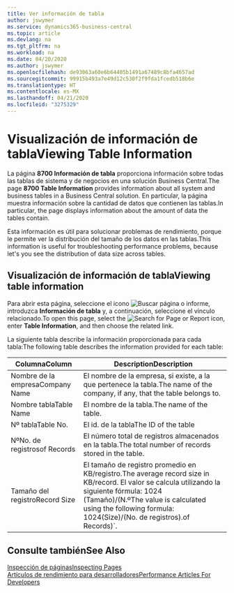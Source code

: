```yaml
---
title: Ver información de tabla
author: jswymer
ms.service: dynamics365-business-central
ms.topic: article
ms.devlang: na
ms.tgt_pltfrm: na
ms.workload: na
ms.date: 04/20/2020
ms.author: jswymer
ms.openlocfilehash: de93063a60e6b64405b1491a67489c8bfa4657ad
ms.sourcegitcommit: 99915b493a7e49d12c530f2f9fda1fcedb518b6e
ms.translationtype: HT
ms.contentlocale: es-MX
ms.lasthandoff: 04/21/2020
ms.locfileid: "3275329"
---
```

# <a name="viewing-table-information"></a><span data-ttu-id="b5364-102">Visualización de información de tabla</span><span class="sxs-lookup"><span data-stu-id="b5364-102">Viewing Table Information</span></span>

<span data-ttu-id="b5364-103">La página **8700 Información de tabla** proporciona información sobre todas las tablas de sistema y de negocios en una solución Business Central.</span><span class="sxs-lookup"><span data-stu-id="b5364-103">The page **8700 Table Information** provides information about all system and business tables in a Business Central solution.</span></span> <span data-ttu-id="b5364-104">En particular, la página muestra información sobre la cantidad de datos que contienen las tablas.</span><span class="sxs-lookup"><span data-stu-id="b5364-104">In particular, the page displays information about the amount of data the tables contain.</span></span>

<span data-ttu-id="b5364-105">Esta información es útil para solucionar problemas de rendimiento, porque le permite ver la distribución del tamaño de los datos en las tablas.</span><span class="sxs-lookup"><span data-stu-id="b5364-105">This information is useful for troubleshooting performance problems, because let's you see the distribution of data size across tables.</span></span>

## <a name="viewing-table-information"></a><span data-ttu-id="b5364-106">Visualización de información de tabla</span><span class="sxs-lookup"><span data-stu-id="b5364-106">Viewing table information</span></span>

<span data-ttu-id="b5364-107">Para abrir esta página, seleccione el icono ![Buscar página o informe](media/ui-search/search_small.png "Icono de Buscar por página o informe"), introduzca **Información de tabla** y, a continuación, seleccione el vínculo relacionado.</span><span class="sxs-lookup"><span data-stu-id="b5364-107">To open this page, select the ![Search for Page or Report](media/ui-search/search_small.png "Search for Page or Report icon") icon, enter **Table Information**, and then choose the related link.</span></span>

<span data-ttu-id="b5364-108">La siguiente tabla describe la información proporcionada para cada tabla:</span><span class="sxs-lookup"><span data-stu-id="b5364-108">The following table describes the information provided for each table:</span></span>

|<span data-ttu-id="b5364-109">Columna</span><span class="sxs-lookup"><span data-stu-id="b5364-109">Column</span></span>|<span data-ttu-id="b5364-110">Description</span><span class="sxs-lookup"><span data-stu-id="b5364-110">Description</span></span>|
|------|-----------|
|<span data-ttu-id="b5364-111">Nombre de la empresa</span><span class="sxs-lookup"><span data-stu-id="b5364-111">Company Name</span></span>|<span data-ttu-id="b5364-112">El nombre de la empresa, si existe, a la que pertenece la tabla.</span><span class="sxs-lookup"><span data-stu-id="b5364-112">The name of the company, if any, that the table belongs to.</span></span>|
|<span data-ttu-id="b5364-113">Nombre tabla</span><span class="sxs-lookup"><span data-stu-id="b5364-113">Table Name</span></span>|<span data-ttu-id="b5364-114">El nombre de la tabla.</span><span class="sxs-lookup"><span data-stu-id="b5364-114">The name of the table.</span></span>|
|<span data-ttu-id="b5364-115">Nº tabla</span><span class="sxs-lookup"><span data-stu-id="b5364-115">Table No.</span></span>|<span data-ttu-id="b5364-116">El id. de la tabla</span><span class="sxs-lookup"><span data-stu-id="b5364-116">The ID of the table</span></span>|
|<span data-ttu-id="b5364-117">Nº</span><span class="sxs-lookup"><span data-stu-id="b5364-117">No.</span></span> <span data-ttu-id="b5364-118">de registros</span><span class="sxs-lookup"><span data-stu-id="b5364-118">of Records</span></span>|<span data-ttu-id="b5364-119">El número total de registros almacenados en la tabla.</span><span class="sxs-lookup"><span data-stu-id="b5364-119">The total number of records stored in the table.</span></span>|
|<span data-ttu-id="b5364-120">Tamaño del registro</span><span class="sxs-lookup"><span data-stu-id="b5364-120">Record Size</span></span>|<span data-ttu-id="b5364-121">El tamaño de registro promedio en KB/registro.</span><span class="sxs-lookup"><span data-stu-id="b5364-121">The average record size in KB/record.</span></span> <span data-ttu-id="b5364-122">El valor se calcula utilizando la siguiente fórmula: 1024 (Tamaño)/(N.º</span><span class="sxs-lookup"><span data-stu-id="b5364-122">The value is calculated using the following formula: 1024(Size)/(No.</span></span> <span data-ttu-id="b5364-123">de registros).</span><span class="sxs-lookup"><span data-stu-id="b5364-123">of Records)\`.</span></span> |

## <a name="see-also"></a><span data-ttu-id="b5364-124">Consulte también</span><span class="sxs-lookup"><span data-stu-id="b5364-124">See Also</span></span>

[<span data-ttu-id="b5364-125">Inspección de páginas</span><span class="sxs-lookup"><span data-stu-id="b5364-125">Inspecting Pages</span></span>](across-inspect-page.md)  
[<span data-ttu-id="b5364-126">Artículos de rendimiento para desarrolladores</span><span class="sxs-lookup"><span data-stu-id="b5364-126">Performance Articles For Developers</span></span>](/dynamics365/business-central/dev-itpro/performance/performance-developer)  
